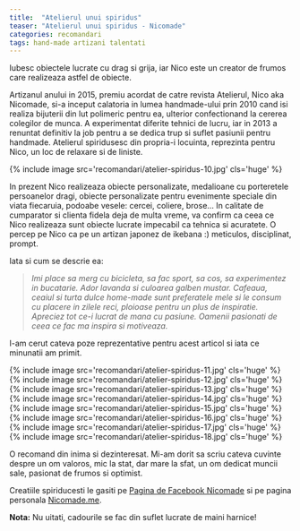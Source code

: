 ```yaml
---
title:  "Atelierul unui spiridus"
teaser: "Atelierul unui spiridus - Nicomade"
categories: recomandari
tags: hand-made artizani talentati
---
```

Iubesc obiectele lucrate cu drag si grija, iar Nico este un creator de frumos care realizeaza astfel de obiecte.

Artizanul anului in 2015, premiu acordat de catre revista Atelierul, Nico aka Nicomade, si-a inceput calatoria in lumea handmade-ului prin 2010 cand isi realiza bijuterii din lut polimeric pentru ea, ulterior confectionand la cererea colegilor de munca.
A experimentat diferite tehnici de lucru, iar in 2013 a renuntat definitiv la job pentru a se dedica trup si suflet pasiunii pentru handmade.
Atelierul spiridusesc din propria-i locuinta, reprezinta pentru Nico, un loc de relaxare si de liniste.

{% include image src='recomandari/atelier-spiridus-10.jpg' cls='huge' %}

In prezent Nico realizeaza obiecte personalizate, medalioane cu porteretele persoanelor dragi, obiecte personalizate pentru evenimente speciale din viata fiecaruia, podoabe vesele: cercei, coliere, brose…
In calitate de cumparator si clienta fidela deja de multa vreme, va confirm ca ceea ce Nico realizeaza sunt obiecte lucrate impecabil ca tehnica si acuratete.
O percep pe Nico ca pe un artizan japonez de ikebana :) meticulos, disciplinat, prompt.

Iata si cum se descrie ea:

> *Imi place sa merg cu bicicleta, sa fac sport, sa cos, sa experimentez in bucatarie.
> Ador lavanda si culoarea galben mustar.
> Cafeaua, ceaiul si turta dulce home-made sunt preferatele mele si le consum cu placere in zilele reci, ploioase pentru un plus de inspiratie.
> Apreciez tot ce-i lucrat de mana cu pasiune. Oamenii pasionati de ceea ce fac ma inspira si motiveaza.*

I-am cerut cateva poze reprezentative pentru acest articol si iata ce minunatii am primit.

{% include image src='recomandari/atelier-spiridus-11.jpg' cls='huge' %}
{% include image src='recomandari/atelier-spiridus-12.jpg' cls='huge' %}
{% include image src='recomandari/atelier-spiridus-13.jpg' cls='huge' %}
{% include image src='recomandari/atelier-spiridus-14.jpg' cls='huge' %}
{% include image src='recomandari/atelier-spiridus-15.jpg' cls='huge' %}
{% include image src='recomandari/atelier-spiridus-16.jpg' cls='huge' %}
{% include image src='recomandari/atelier-spiridus-17.jpg' cls='huge' %}
{% include image src='recomandari/atelier-spiridus-18.jpg' cls='huge' %}

O recomand din inima si dezinteresat. Mi-am dorit sa scriu cateva cuvinte despre un om valoros, mic la stat, dar mare la sfat, un om dedicat muncii sale, pasionat de frumos si optimist.

Creatiile spiriducesti le gasiti pe [Pagina de Facebook Nicomade](https://www.facebook.com/nicomadero-158364987540717/) si pe pagina personala [Nicomade.me](http://nicomade.me).

**Nota:** Nu uitati, cadourile se fac din suflet lucrate de maini harnice!
